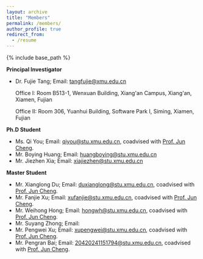 ```yaml
---
layout: archive
title: "Members"
permalink: /members/
author_profile: true
redirect_from:
  - /resume
---
```



{% include base_path %}

**Principal Investigator**

* Dr. Fujie Tang; Email: [tangfujie@xmu.edu.cn](tangfujie@xmu.edu.cn)

  Office I: Room B513-1, Wenxuan Building, Xiang'an Campus, Xiang'an, Xiamen, Fujian

  Office II: Room 306, Yuanhui Building, Software Park I, Siming, Xiamen, Fujian

**Ph.D Student**
* Ms. Qi You; Email: [qiyou@stu.xmu.edu.cn](qiyou@stu.xmu.edu.cn), coadvised with [Prof. Jun Cheng](https://www.cheng-group.net/).
* Mr. Boying Huang; Email: [huangboying@stu.xmu.edu.cn](huangboying@stu.xmu.edu.cn)
* Mr. Jiezhen Xia; Email: [xiajiezhen@stu.xmu.edu.cn](xiajiezhen@stu.xmu.edu.cn)


**Master Student**

* Mr. Xianglong Du; Email: [duxianglong@stu.xmu.edu.cn](duxianglong@stu.xmu.edu.cn), coadvised with [Prof. Jun Cheng](https://www.cheng-group.net/).
* Mr. Fanjie Xu; Email: [xufanjie@stu.xmu.edu.cn](xufanjie@stu.xmu.edu.cn), coadvised with [Prof. Jun Cheng](https://www.cheng-group.net/).
* Mr. Weihong Hong; Email: [hongwh@stu.xmu.edu.cn](hongwh@stu.xmu.edu.cn), coadvised with [Prof. Jun Cheng](https://www.cheng-group.net/).
* Mr. Suyang Zhong; Email: []()
* Mr. Pengwei Xu; Email: [xupengwei@stu.xmu.edu.cn](xupengwei@stu.xmu.edu.cn), coadvised with [Prof. Jun Cheng](https://www.cheng-group.net/).
* Mr. Pengran Bai; Email: [20420241151794@stu.xmu.edu.cn](20420241151794@stu.xmu.edu.cn), coadvised with [Prof. Jun Cheng](https://www.cheng-group.net/).
